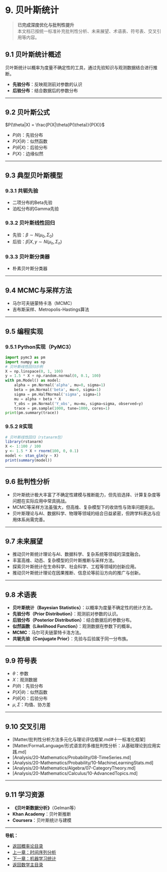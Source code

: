 # 9. 贝叶斯统计

> **已完成深度优化与批判性提升**  
> 本文档已按统一标准补充批判性分析、未来展望、术语表、符号表、交叉引用等内容。

## 9.1 贝叶斯统计概述

贝叶斯统计以概率为度量不确定性的工具，通过先验知识与观测数据结合进行推断。

- **先验分布**：反映观测前对参数的认识
- **后验分布**：结合数据后的参数分布

---

## 9.2 贝叶斯公式

$P(\theta|X) = \frac{P(X|\theta)P(\theta)}{P(X)}$

- $P(\theta)$：先验分布
- $P(X|\theta)$：似然函数
- $P(\theta|X)$：后验分布
- $P(X)$：边缘似然

---

## 9.3 典型贝叶斯模型

### 9.3.1 共轭先验

- 二项分布的Beta先验
- 泊松分布的Gamma先验

### 9.3.2 贝叶斯线性回归

- 先验：$\beta \sim N(\mu_0, \Sigma_0)$
- 后验：$\beta|X,y \sim N(\mu_n, \Sigma_n)$

### 9.3.3 贝叶斯分类器

- 朴素贝叶斯分类器

---

## 9.4 MCMC与采样方法

- 马尔可夫链蒙特卡洛（MCMC）
- 吉布斯采样、Metropolis-Hastings算法

---

## 9.5 编程实现

### 9.5.1 Python实现（PyMC3）

```python
import pymc3 as pm
import numpy as np
# 贝叶斯线性回归示例
X = np.linspace(0, 1, 100)
y = 1.5 * X + np.random.normal(0, 0.1, 100)
with pm.Model() as model:
    alpha = pm.Normal('alpha', mu=0, sigma=1)
    beta = pm.Normal('beta', mu=0, sigma=1)
    sigma = pm.HalfNormal('sigma', sigma=1)
    mu = alpha + beta * X
    Y_obs = pm.Normal('Y_obs', mu=mu, sigma=sigma, observed=y)
    trace = pm.sample(1000, tune=1000, cores=1)
print(pm.summary(trace))
```

### 9.5.2 R实现

```r
# 贝叶斯线性回归（rstanarm包）
library(rstanarm)
X <- 1:100 / 100
y <- 1.5 * X + rnorm(100, 0, 0.1)
model <- stan_glm(y ~ X)
print(summary(model))
```

---

## 9.6 批判性分析

- 贝叶斯统计极大丰富了不确定性建模与推断能力，但先验选择、计算复杂度等问题在实际应用中常具挑战。
- MCMC等采样方法虽强大，但高维、复杂模型下的收敛性与效率问题突出。
- 贝叶斯理论与AI、数据科学、物理等领域的结合日益紧密，但跨学科表达与应用体系尚需完善。

---

## 9.7 未来展望

- 推动贝叶斯统计理论与AI、数据科学、复杂系统等领域的深度融合。
- 丰富高维、动态、复杂模型的贝叶斯推断与采样方法。
- 探索贝叶斯统计在生命科学、社会科学、工程等领域的创新应用。
- 推动贝叶斯统计理论在因果推断、信息论等前沿方向的推广与创新。

---

## 9.8 术语表

- **贝叶斯统计（Bayesian Statistics）**：以概率为度量不确定性的统计方法。
- **先验分布（Prior Distribution）**：观测前对参数的认识。
- **后验分布（Posterior Distribution）**：结合数据后的参数分布。
- **似然函数（Likelihood Function）**：观测数据在参数下的概率。
- **MCMC**：马尔可夫链蒙特卡洛方法。
- **共轭先验（Conjugate Prior）**：先验与后验属于同一分布族。

---

## 9.9 符号表

- $\theta$：参数
- $X$：观测数据
- $P(\theta)$：先验分布
- $P(X|\theta)$：似然函数
- $P(\theta|X)$：后验分布
- $\mu, \Sigma$：均值、协方差

---

## 9.10 交叉引用

- [Matter/批判性分析方法多元化与理论评估框架.md#十一标准化框架]
- [Matter/FormalLanguage/形式语言的多维批判性分析：从基础理论到应用实践.md]
- [Analysis/20-Mathematics/Probability/08-TimeSeries.md]
- [Analysis/20-Mathematics/Probability/10-MachineLearningStats.md]
- [Analysis/20-Mathematics/Algebra/07-CategoryTheory.md]
- [Analysis/20-Mathematics/Calculus/10-AdvancedTopics.md]

---

## 9.11 学习资源

- **《贝叶斯数据分析》**（Gelman等）
- **Khan Academy**：贝叶斯推断
- **Coursera**：贝叶斯统计与建模

---
**导航：**

- [返回概率论目录](README.md)
- [上一章：时间序列分析](08-TimeSeries.md)
- [下一章：机器学习统计](10-MachineLearningStats.md)
- [返回数学主目录](../README.md)
